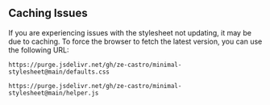 ## Caching Issues

If you are experiencing issues with the stylesheet not updating, it may be due to caching. To force the browser to fetch the latest version, you can use the following URL:

```text
https://purge.jsdelivr.net/gh/ze-castro/minimal-stylesheet@main/defaults.css
```

```text
https://purge.jsdelivr.net/gh/ze-castro/minimal-stylesheet@main/helper.js
```

